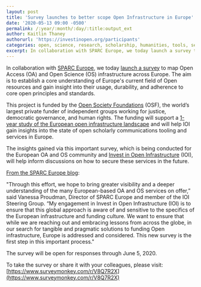 ```yaml
---
layout: post
title: 'Survey launches to better scope Open Infrastructure in Europe'
date: '2020-05-13 09:00 -0500'
permalink: /:year/:month/:day/:title:output_ext
author: Kaitlin Thaney
authorurl: 'https://investinopen.org/participants'
categories: open, science, research, scholarship, humanities, tools, services, platforms, infrastructure, roadmap, funding, ioi, europe,
excerpt: In collaboration with SPARC Europe, we today launch a survey to map Open Access (OA) and Open Science (OS) infrastructure across Europe. The aim is to establish a core understanding of Europe's current field of Open resources and gain insight into their usage, durability, and adherence to core open principles and standards.
---
```

In collaboration with [SPARC Europe](https://sparceurope.org/), we today [launch a survey](https://www.surveymonkey.com/r/V8Q7R2X) to map Open Access (OA) and Open Science (OS) infrastructure across Europe. The aim is to establish a core understanding of Europe's current field of Open resources and gain insight into their usage, durability, and adherence to core open principles and standards.

This project is funded by the [Open Society Foundations](https://www.opensocietyfoundations.org/) (OSF), the world’s largest private funder of independent groups working for justice, democratic governance, and human rights. The funding will support a [1-year study of the European open infrastructure landscape](https://sparceurope.org/ioi-europe-invest-in-european-scholarly-communication-open-infrastructure/) and will help IOI gain insights into the state of open scholarly communications tooling and services in Europe.

The insights gained via this important survey, which is being conducted for the European OA and OS community and [Invest in Open Infrastructure](https://investinopen.org/) (IOI), will help inform discussions on how to secure these services in the future.

[From the SPARC Europe blog](https://sparceurope.org/new-survey-scoping-the-oa-and-os-infrastructure-landscape-in-europe/):

"Through this effort, we hope to bring greater visibility and a deeper understanding of the many European-based OA and OS services on offer,” said Vanessa Proudman, Director of SPARC Europe and member of the IOI Steering Group. “My engagement in Invest in Open Infrastructure (IOI) is to ensure that this global approach is aware of and sensitive to the specifics of the European infrastructure and funding culture. We want to ensure that while we are reaching out and embracing lessons from across the globe, in our search for tangible and pragmatic solutions to funding Open infrastructure, Europe is addressed and considered. This new survey is the first step in this important process."

The survey will be open for responses through June 5, 2020.

To take the survey or share it with your colleagues, please visit: [https://www.surveymonkey.com/r/V8Q7R2X](https://www.surveymonkey.com/r/V8Q7R2X)
